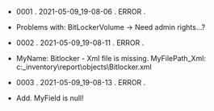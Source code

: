 * 0001  .  2021-05-09_19-08-06  .  ERROR  .  
* Problems with: BitLockerVolume -> Need admin rights...?
 
 
 
* 0002  .  2021-05-09_19-08-11  .  ERROR  .  
* MyName: Bitlocker - Xml file is missing. MyFilePath_Xml: c:\_inventory\report\objects\Bitlocker.xml
 
 
 
* 0003  .  2021-05-09_19-08-13  .  ERROR  .  
* Add. MyField is null!
 
 
 
